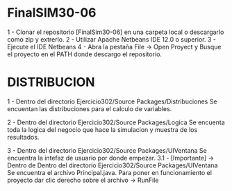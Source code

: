 # FinalSIM30-06

1 - Clonar el repositorio [FinalSim30-06] en una carpeta local o descargarlo como zip y extrerlo.
2 - Utilizar Apache Netbeans IDE 12.0 o superior.
3 - Ejecute el IDE Netbeans
4 - Abra la pestaña File -> Open Proyect y Busque el proyecto en el PATH donde descargo el repositorio.

# DISTRIBUCION

1 - Dentro del directorio Ejercicio302/Source Packages/Distribuciones
Se encuentan las distribuciones para el calculo de variables.

2 - Dentro del directorio Ejercicio302/Source Packages/Logica
Se encuenta toda la logica del negocio que hace la simulacion y muestra de los resultados.

3 - Dentro del directorio Ejercicio302/Source Packages/UIVentana
Se encuentra la intefaz de usuario por donde empezar.
 3.1 - [Importante] -> Dentro de Dentro del directorio Ejercicio302/Source Packages/UIVentana
  Se encuentra el archivo Principal.java. Para poner en funcionamiento el proyecto dar clic
  derecho sobre el archivo -> RunFile
